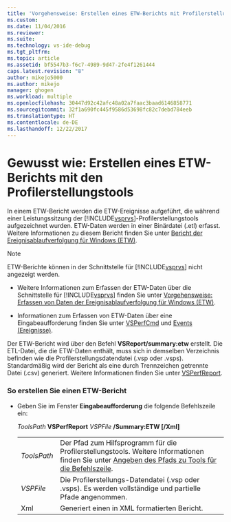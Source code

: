 ```yaml
---
title: 'Vorgehensweise: Erstellen eines ETW-Berichts mit Profilerstellungstools | Microsoft-Dokumentation'
ms.custom: 
ms.date: 11/04/2016
ms.reviewer: 
ms.suite: 
ms.technology: vs-ide-debug
ms.tgt_pltfrm: 
ms.topic: article
ms.assetid: bf5547b3-f6c7-4989-9d47-2fe4f1261444
caps.latest.revision: "8"
author: mikejo5000
ms.author: mikejo
manager: ghogen
ms.workload: multiple
ms.openlocfilehash: 30447d92c42afc48a02a7faac3baad6146858771
ms.sourcegitcommit: 32f1a690fc445f9586d53698fc82c7debd784eeb
ms.translationtype: HT
ms.contentlocale: de-DE
ms.lasthandoff: 12/22/2017
---
```

# <a name="how-to-create-a-profiling-tools-etw-report"></a>Gewusst wie: Erstellen eines ETW-Berichts mit den Profilerstellungstools
In einem ETW-Bericht werden die ETW-Ereignisse aufgeführt, die während einer Leistungssitzung der [!INCLUDE[vsprvs](../code-quality/includes/vsprvs_md.md)]-Profilerstellungstools aufgezeichnet wurden. ETW-Daten werden in einer Binärdatei (.etl) erfasst. Weitere Informationen zu diesem Bericht finden Sie unter [Bericht der Ereignisablaufverfolgung für Windows (ETW)](../profiling/event-tracing-for-windows-etw-report.md).  
  
> [!NOTE]
>  ETW-Berichte können in der Schnittstelle für [!INCLUDE[vsprvs](../code-quality/includes/vsprvs_md.md)] nicht angezeigt werden.  
  
-   Weitere Informationen zum Erfassen der ETW-Daten über die Schnittstelle für [!INCLUDE[vsprvs](../code-quality/includes/vsprvs_md.md)] finden Sie unter [Vorgehensweise: Erfassen von Daten der Ereignisablaufverfolgung für Windows (ETW)](../profiling/how-to-collect-event-tracing-for-windows-etw-data.md).  
  
-   Informationen zum Erfassen von ETW-Daten über eine Eingabeaufforderung finden Sie unter [VSPerfCmd](../profiling/vsperfcmd.md) und [Events (Ereignisse)](../profiling/events-vsperfcmd.md).  
  
 Der ETW-Bericht wird über den Befehl **VSReport/summary:etw** erstellt. Die ETL-Datei, die die ETW-Daten enthält, muss sich in demselben Verzeichnis befinden wie die Profilerstellungsdatendatei (.vsp oder .vsps). Standardmäßig wird der Bericht als eine durch Trennzeichen getrennte Datei (.csv) generiert. Weitere Informationen finden Sie unter [VSPerfReport](../profiling/vsperfreport.md).  
  
### <a name="to-generate-an-etw-report"></a>So erstellen Sie einen ETW-Bericht  
  
-   Geben Sie im Fenster **Eingabeaufforderung** die folgende Befehlszeile ein:  
  
     *ToolsPath* **VSPerfReport** *VSPFile* **/Summary:ETW [/Xml]**  
  
    |||  
    |-|-|  
    |*ToolsPath*|Der Pfad zum Hilfsprogramm für die Profilerstellungstools. Weitere Informationen finden Sie unter [Angeben des Pfads zu Tools für die Befehlszeile](../profiling/specifying-the-path-to-profiling-tools-command-line-tools.md).|  
    |*VSPFile*|Die Profilerstellungs-Datendatei (.vsp oder .vsps). Es werden vollständige und partielle Pfade angenommen.|  
    |Xml|Generiert einen in XML formatierten Bericht.|